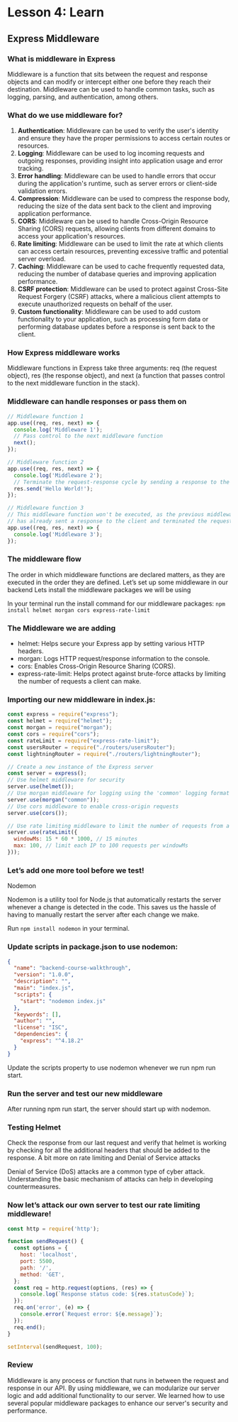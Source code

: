 # Lesson 4: Learn

## Express Middleware

### What is middleware in Express

Middleware is a function that sits between the request and response objects and can modify or intercept either one before they reach their destination. Middleware can be used to handle common tasks, such as logging, parsing, and authentication, among others.

### What do we use middleware for?

1. **Authentication**: Middleware can be used to verify the user's identity and ensure they have the proper permissions to access certain routes or resources.
2. **Logging**: Middleware can be used to log incoming requests and outgoing responses, providing insight into application usage and error tracking.
3. **Error handling**: Middleware can be used to handle errors that occur during the application's runtime, such as server errors or client-side validation errors.
4. **Compression**: Middleware can be used to compress the response body, reducing the size of the data sent back to the client and improving application performance.
5. **CORS**: Middleware can be used to handle Cross-Origin Resource Sharing (CORS) requests, allowing clients from different domains to access your application's resources.
6. **Rate limiting**: Middleware can be used to limit the rate at which clients can access certain resources, preventing excessive traffic and potential server overload.
7. **Caching**: Middleware can be used to cache frequently requested data, reducing the number of database queries and improving application performance.
8. **CSRF protection**: Middleware can be used to protect against Cross-Site Request Forgery (CSRF) attacks, where a malicious client attempts to execute unauthorized requests on behalf of the user.
9. **Custom functionality**: Middleware can be used to add custom functionality to your application, such as processing form data or performing database updates before a response is sent back to the client.

### How Express middleware works

Middleware functions in Express take three arguments: req (the request object), res (the response object), and next (a function that passes control to the next middleware function in the stack).

### Middleware can handle responses or pass them on

```javascript
// Middleware function 1
app.use((req, res, next) => {
  console.log('Middleware 1');
  // Pass control to the next middleware function
  next();
});

// Middleware function 2
app.use((req, res, next) => {
  console.log('Middleware 2');
  // Terminate the request-response cycle by sending a response to the client
  res.send('Hello World!');
});

// Middleware function 3
// This middleware function won't be executed, as the previous middleware function
// has already sent a response to the client and terminated the request-response cycle
app.use((req, res, next) => {
  console.log('Middleware 3');
});
```

### The middleware flow

The order in which middleware functions are declared matters, as they are executed in the order they are defined.
Let’s set up some middleware in our backend
Lets install the middleware packages we will be using

In your terminal run the install command for our middleware packages: `npm install helmet morgan cors express-rate-limit`

### The Middleware we are adding
- helmet: Helps secure your Express app by setting various HTTP headers.
- morgan: Logs HTTP request/response information to the console.
- cors: Enables Cross-Origin Resource Sharing (CORS).
- express-rate-limit: Helps protect against brute-force attacks by limiting the number of requests a client can make.

### Importing our new middleware in index.js:
```javascript
const express = require("express");
const helmet = require("helmet");
const morgan = require("morgan");
const cors = require("cors");
const rateLimit = require("express-rate-limit");
const usersRouter = require("./routers/usersRouter");
const lightningRouter = require("./routers/lightningRouter");

// Create a new instance of the Express server
const server = express();
// Use helmet middleware for security
server.use(helmet());
// Use morgan middleware for logging using the 'common' logging format
server.use(morgan("common"));
// Use cors middleware to enable cross-origin requests
server.use(cors());

// Use rate limiting middleware to limit the number of requests from a single IP
server.use(rateLimit({
  windowMs: 15 * 60 * 1000, // 15 minutes
  max: 100, // limit each IP to 100 requests per windowMs
}));
```

### Let’s add one more tool before we test!
Nodemon

Nodemon is a utility tool for Node.js that automatically restarts the server whenever a change is detected in the code. This saves us the hassle of having to manually restart the server after each change we make.

Run `npm install nodemon` in your terminal.

### Update scripts in package.json to use nodemon:
```json
{
  "name": "backend-course-walkthrough",
  "version": "1.0.0",
  "description": "",
  "main": "index.js",
  "scripts": {
    "start": "nodemon index.js"
  },
  "keywords": [],
  "author": "",
  "license": "ISC",
  "dependencies": {
    "express": "^4.18.2"
  }
}
```

Update the scripts property to use nodemon whenever we run npm run start.

### Run the server and test our new middleware

After running npm run start, the server should start up with nodemon.


### Testing Helmet

Check the response from our last request and verify that helmet is working by checking for all the additional headers that should be added to the response.
A bit more on rate limiting and Denial of Service attacks

Denial of Service (DoS) attacks are a common type of cyber attack. Understanding the basic mechanism of attacks can help in developing countermeasures.

### Now let’s attack our own server to test our rate limiting middleware!
```javascript
const http = require('http');

function sendRequest() {
  const options = {
    host: 'localhost',
    port: 5500,
    path: '/',
    method: 'GET',
  };
  const req = http.request(options, (res) => {
    console.log(`Response status code: ${res.statusCode}`);
  });
  req.on('error', (e) => {
    console.error(`Request error: ${e.message}`);
  });
  req.end();
}

setInterval(sendRequest, 100);
```

### Review

Middleware is any process or function that runs in between the request and response in our API. By using middleware, we can modularize our server logic and add additional functionality to our server. We learned how to use several popular middleware packages to enhance our server's security and performance.
